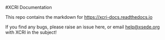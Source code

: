 #XCRI Documentation

This repo contains the markdown for 
<https://xcri-docs.readthedocs.io>

If you find any bugs, please raise an issue
here, or email help@xsede.org with XCRI in the subject!
